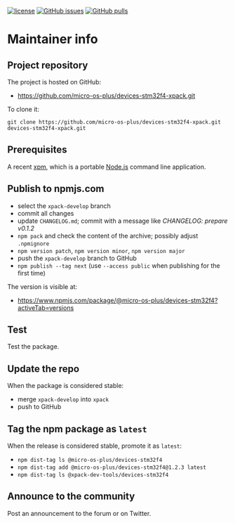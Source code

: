 [![license](https://img.shields.io/github/license/micro-os-plus/devices-stm32f4-xpack)](https://github.com/micro-os-plus/devices-stm32f4-xpack/blob/xpack/LICENSE)
[![GitHub issues](https://img.shields.io/github/issues/micro-os-plus/devices-stm32f4-xpack.svg)](https://github.com/micro-os-plus/devices-stm32f4-xpack/issues)
[![GitHub pulls](https://img.shields.io/github/issues-pr/micro-os-plus/devices-stm32f4-xpack.svg)](https://github.com/micro-os-plus/devices-stm32f4-xpack/pulls)

# Maintainer info

## Project repository

The project is hosted on GitHub:

- https://github.com/micro-os-plus/devices-stm32f4-xpack.git

To clone it:

```
git clone https://github.com/micro-os-plus/devices-stm32f4-xpack.git devices-stm32f4-xpack.git
```

## Prerequisites

A recent [xpm](https://xpack.github.io/xpm/), which is a portable
[Node.js](https://nodejs.org/) command line application.

## Publish to npmjs.com

- select the `xpack-develop` branch
- commit all changes
- update `CHANGELOG.md`; commit with a message like _CHANGELOG: prepare v0.1.2_
- `npm pack` and check the content of the archive; possibly adjust `.npmignore`
- `npm version patch`, `npm version minor`, `npm version major`
- push the `xpack-develop` branch to GitHub
- `npm publish --tag next` (use `--access public` when publishing for
  the first time)

The version is visible at:

- https://www.npmjs.com/package/@micro-os-plus/devices-stm32f4?activeTab=versions

## Test

Test the package.

## Update the repo

When the package is considered stable:

- merge `xpack-develop` into `xpack`
- push to GitHub

## Tag the npm package as `latest`

When the release is considered stable, promote it as `latest`:

- `npm dist-tag ls @micro-os-plus/devices-stm32f4`
- `npm dist-tag add @micro-os-plus/devices-stm32f4@1.2.3 latest`
- `npm dist-tag ls @xpack-dev-tools/devices-stm32f4`

## Announce to the community

Post an announcement to the forum or on Twitter.
